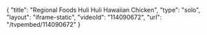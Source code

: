 {
    "title": "Regional Foods Huli Huli Hawaiian Chicken",
    "type": "solo",
    "layout": "iframe-static",
    "videoId": "114090672",
    "url": "\/tvpembed\/114090672"
}